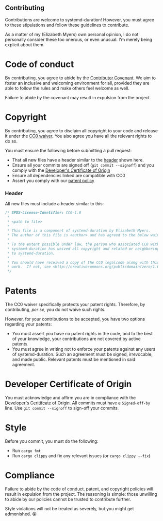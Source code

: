 Contributing
------------
Contributions are welcome to systemd-duration! However, you must agree to these stipulations and follow these guidelines to contribute.

As a matter of my (Elizabeth Myers) own personal opinion, I do not personally consider these too onerous, or even unusual. I'm merely being explicit about them.

Code of conduct
===============
By contributing, you agree to abide by the [Contributor Covenant](/CODE_OF_CONDUCT.md). We aim to foster an inclusive and welcoming environment for all, provided they are able to follow the rules and make others feel welcome as well.

Failure to abide by the covenant may result in expulsion from the project.

Copyright
=========
By contributing, you agree to disclaim all copyright to your code and release it under the [CC0 waiver](https://creativecommons.org/share-your-work/public-domain/cc0/). You also agree you have all the relevant rights to do so.

You must ensure the following before submitting a pull request:
* That all new files have a header similar to the [header](#header) shown here.
* Ensure all your commits are signed off (`git commit --signoff`) and you comply with the [Developer's Certificate of Origin](/DCO.txt)
* Ensure all dependencies linked are compatible with CC0
* Assert you comply with our [patent policy](#patents)

### Header
All new files must include a header similar to this:

```rust
/* SPDX-License-Identifier: CC0-1.0
 *
 * <path to file>
 *
 * This file is a component of systemd-duration by Elizabeth Myers.
 * The author of this file is <author> and has agreed to the below waiver.
 *
 * To the extent possible under law, the person who associated CC0 with
 * systemd-duration has waived all copyright and related or neighboring rights
 * to systemd-duration.
 *
 * You should have received a copy of the CC0 legalcode along with this
 * work.  If not, see <http://creativecommons.org/publicdomain/zero/1.0/>.
 */

```

Patents
=======
The CC0 waiver specifically protects your patent rights. Therefore, by contributing, *per se*, you do not waive such rights.

However, for your contributions to be accepted, you have two options regarding your patents:
- You must assert you have no patent rights in the code, and to the best of your knowledge, your contributions are not covered by active patents.
- You must agree in writing not to enforce your patents against any users of systemd-duration. Such an agreement must be signed, irrevocable, and made public. Relevant patents must be mentioned in said agreement.

Developer Certificate of Origin
===============================
You must acknowledge and affirm you are in compliance with the [Developer's Ceritifcate of Origin](/DCO.txt). All commits must have a `Signed-off-by` line. Use `git commit --signoff` to sign-off your commits.

Style
=====
Before you commit, you must do the following:

* Run `cargo fmt`
* Run `cargo clippy` and fix any relevant issues (or `cargo clippy --fix`)

Compliance
==========
Failure to abide by the code of conduct, patent, and copyright policies will result in expulsion from the project. The reasoning is simple: those unwilling to abide by our policies cannot be trusted to contribute further.

Style violations will not be treated as severely, but you might get admonished. 😜
